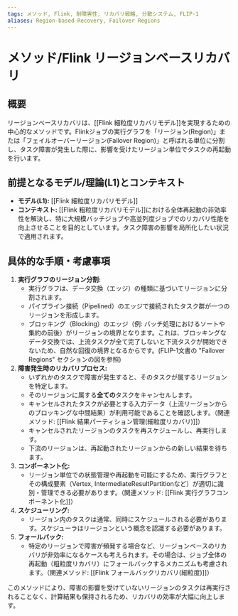 ```yaml
---
tags: メソッド, Flink, 耐障害性, リカバリ戦略, 分散システム, FLIP-1
aliases: Region-based Recovery, Failover Regions
---
```


# メソッド/Flink リージョンベースリカバリ

## 概要
リージョンベースリカバリは、[[Flink 細粒度リカバリモデル]]を実現するための中心的なメソッドです。Flinkジョブの実行グラフを「リージョン(Region)」または「フェイルオーバーリージョン(Failover Region)」と呼ばれる単位に分割し、タスク障害が発生した際に、影響を受けたリージョン単位でタスクの再起動を行います。

## 前提となるモデル/理論(L1)とコンテキスト
* **モデル(L1):** [[Flink 細粒度リカバリモデル]]
* **コンテキスト:** [[Flink 粗粒度リカバリモデル]]における全体再起動の非効率性を解決し、特に大規模バッチジョブや高並列度ジョブでのリカバリ性能を向上させることを目的としています。タスク障害の影響を局所化したい状況で適用されます。

## 具体的な手順・考慮事項
1.  **実行グラフのリージョン分割:**
    * 実行グラフは、データ交換（エッジ）の種類に基づいてリージョンに分割されます。
    * パイプライン接続（Pipelined）のエッジで接続されたタスク群が一つのリージョンを形成します。
    * ブロッキング（Blocking）のエッジ（例: バッチ処理におけるソートや集約の前後）がリージョンの境界となります。これは、ブロッキングなデータ交換では、上流タスクが全て完了しないと下流タスクが開始できないため、自然な回復の境界となるからです。(FLIP-1文書の "Failover Regions" セクションの図を参照)
2.  **障害発生時のリカバリプロセス:**
    * いずれかのタスクで障害が発生すると、そのタスクが属するリージョンを特定します。
    * そのリージョンに属する**全ての**タスクをキャンセルします。
    * キャンセルされたタスクが必要とする入力データ（上流リージョンからのブロッキングな中間結果）が利用可能であることを確認します。（関連メソッド: [[Flink 結果パーティション管理(細粒度リカバリ)]]）
    * キャンセルされたリージョンのタスクを再スケジュールし、再実行します。
    * 下流のリージョンは、再起動されたリージョンからの新しい結果を待ちます。
3.  **コンポーネント化:**
    * リージョン単位での状態管理や再起動を可能にするため、実行グラフとその構成要素（Vertex, IntermediateResultPartitionなど）が適切に識別・管理できる必要があります。（関連メソッド: [[Flink 実行グラフコンポーネント化]]）
4.  **スケジューリング:**
    * リージョン内のタスクは通常、同時にスケジュールされる必要があります。スケジューラはリージョンという概念を認識する必要があります。
5.  **フォールバック:**
    * 特定のリージョンで障害が頻発する場合など、リージョンベースのリカバリが非効率になるケースも考えられます。その場合は、ジョブ全体の再起動（粗粒度リカバリ）にフォールバックするメカニズムも考慮されます。（関連メソッド: [[Flink フォールバックリカバリ(細粒度)]]）

このメソッドにより、障害の影響を受けていないリージョンのタスクは再実行されることなく、計算結果も保持されるため、リカバリの効率が大幅に向上します。